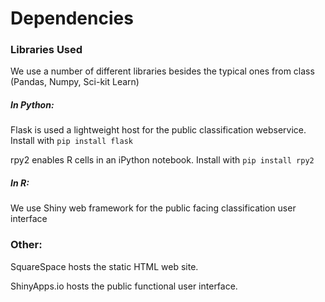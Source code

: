 # Dependencies

### Libraries Used

We use a number of different libraries besides the typical ones from class (Pandas, Numpy, Sci-kit Learn)

##### In Python:


Flask is used a lightweight host for the public classification webservice. Install with `pip install flask`

rpy2 enables R cells in an iPython notebook. Install with `pip install rpy2`

##### In R:

We use Shiny web framework for the public facing classification user interface

### Other:

SquareSpace hosts the static HTML web site.

ShinyApps.io hosts the public functional user interface.



